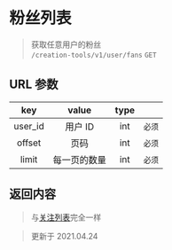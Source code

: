 # 粉丝列表

> 获取任意用户的粉丝  
> `/creation-tools/v1/user/fans` `GET`

## URL 参数

|   key   |    value     | type |        |
| :-----: | :----------: | :--: | :----: |
| user_id |   用户 ID    | int  | `必须` |
| offset  |     页码     | int  | `必须` |
|  limit  | 每一页的数量 | int  | `必须` |

## 返回内容

> 与[关注列表](user/follow-list.md)完全一样

> 更新于 2021.04.24
